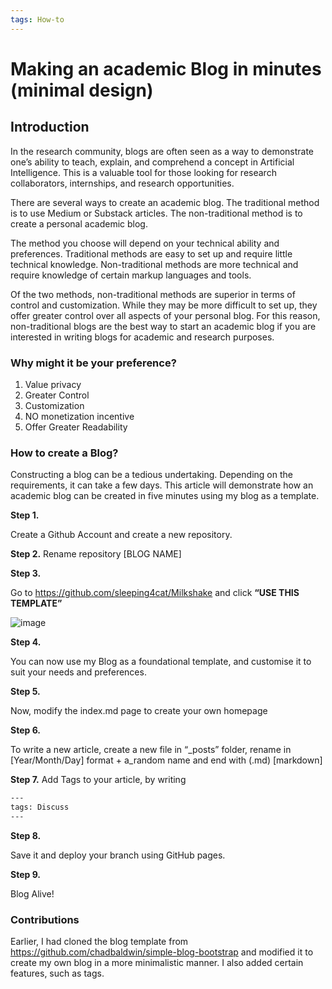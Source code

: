 ```yaml
---
tags: How-to
---
```


# Making an academic Blog in minutes (minimal design)

## Introduction

In the research community, blogs are often seen as a way to demonstrate one’s ability to teach, explain, and comprehend a concept in Artificial Intelligence. This is a valuable tool for those looking for research collaborators, internships, and research opportunities.

There are several ways to create an academic blog. The traditional method is to use Medium or Substack articles. The non-traditional method is to create a personal academic blog.

The method you choose will depend on your technical ability and preferences. Traditional methods are easy to set up and require little technical knowledge. Non-traditional methods are more technical and require knowledge of certain markup languages and tools.

Of the two methods, non-traditional methods are superior in terms of control and customization. While they may be more difficult to set up, they offer greater control over all aspects of your personal blog. For this reason, non-traditional blogs are the best way to start an academic blog if you are interested in writing blogs for academic and research purposes.


### Why might it be your preference?

1. Value privacy
2. Greater Control
3. Customization
4. NO monetization incentive
5. Offer Greater Readability 

### How to create a Blog?

Constructing a blog can be a tedious undertaking. Depending on the requirements, it can take a few days. This article will demonstrate how an academic blog can be created in five minutes using my blog as a template.

**Step 1.**

Create a Github Account and create a new repository. 

**Step 2.** 
Rename repository [BLOG NAME]

**Step 3.** 

Go to https://github.com/sleeping4cat/Milkshake and click **“USE THIS TEMPLATE”**

![image](https://github.com/sleeping4cat/Milkshake/assets/112309211/1b12f897-ee63-4914-8cac-9bb3a8fdce7d)


**Step 4.** 

You can now use my Blog as a foundational template, and customise it to suit your needs and preferences.

**Step 5.** 

Now, modify the index.md page to create your own homepage

**Step 6.**

To write a new article, create a new file in “_posts” folder, rename in [Year/Month/Day] format + a_random name and end with (.md) [markdown]

**Step 7.**
Add Tags to your article, by writing 

```Bash
---
tags: Discuss
---
```

**Step 8.** 

Save it and deploy your branch using GitHub pages. 

**Step 9.**

Blog Alive! 

### Contributions
Earlier, I had cloned the blog template from https://github.com/chadbaldwin/simple-blog-bootstrap and modified it to create my own blog in a more minimalistic manner. I also added certain features, such as tags.
